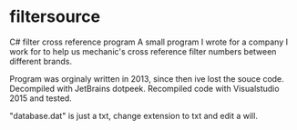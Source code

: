 # filtersource
C# filter cross reference program
A small program I wrote for a company I work for to help us mechanic's cross reference filter numbers between different brands.

Program was orginaly written in 2013, since then ive lost the souce code. Decompiled with JetBrains dotpeek.
Recompiled code with Visualstudio 2015 and tested.

"database.dat" is just a txt, change extension to txt and edit a will.

